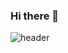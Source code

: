 ### Hi there 👋

![header](https://capsule-render.vercel.app/api?type=slice&color=auto&height=300&section=header&text=Eunsung%20Kim&fontSize=90)

<!--
**esk147/esk147** is a ✨ _special_ ✨ repository because its `README.md` (this file) appears on your GitHub profile.

Here are some ideas to get you started:

- 🔭 I’m currently working on ...
- 🌱 I’m currently learning ...
- 👯 I’m looking to collaborate on ...
- 🤔 I’m looking for help with ...
- 💬 Ask me about ...
- 📫 How to reach me: ...
- 😄 Pronouns: ...
- ⚡ Fun fact: ...
-->
